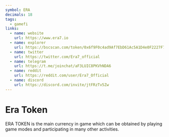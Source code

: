 ```yaml
---
symbol: ERA
decimals: 18
tags:
  - gamefi
links:
  - name: website
    url: https://www.era7.io
  - name: explorer
    url: https://bscscan.com/token/0x6f9F0c4ad9Af7EbD61Ac5A1D4e0F2227F7B0E5f9
  - name: twitter
    url: https://twitter.com/Era7_official
  - name: telegram
    url: https://t.me/joinchat/aF3LUIC8PKVhNDA6
  - name: reddit
    url: https://reddit.com/user/Era7_Official
  - name: discord
    url: https://discord.com/invite/jtFRzTv5Zw
---
```


# Era Token

ERA TOKEN is the main currency in game which can be obtained by playing game modes and participating in many other activities.
